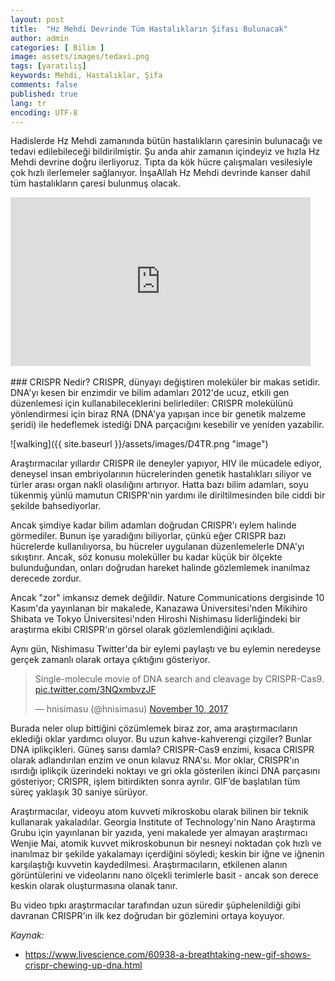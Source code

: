 ```yaml
---
layout: post
title:  "Hz Mehdi Devrinde Tüm Hastalıkların Şifası Bulunacak"
author: admin
categories: [ Bilim ]
image: assets/images/tedavi.png
tags: [yaratılış]
keywords: Mehdi, Hastalıklar, Şifa
comments: false
published: true
lang: tr
encoding: UTF-8
---
```

Hadislerde Hz Mehdi zamanında bütün hastalıkların çaresinin bulunacağı ve tedavi edilebileceği bildirilmiştir. Şu anda ahir zamanın içindeyiz ve hızla Hz Mehdi devrine doğru ilerliyoruz. Tıpta da kök hücre çalışmaları vesilesiyle çok hızlı ilerlemeler sağlanıyor. İnşaAllah Hz Mehdi devrinde kanser dahil tüm hastalıkların çaresi bulunmuş olacak.

<div class="embed-responsive embed-responsive-16by9">
<iframe allowfullscreen="" frameborder="0" height="270" src="https://www.youtube.com/embed/1R88SBRS8Ik" width="480"></iframe></div>
<br>
### CRISPR Nedir?
CRISPR, dünyayı değiştiren moleküler bir makas setidir. DNA'yı kesen bir enzimdir ve bilim adamları 2012'de ucuz, etkili gen düzenlemesi için kullanabileceklerini belirlediler: CRISPR molekülünü yönlendirmesi için biraz RNA (DNA'ya yapışan ince bir genetik malzeme şeridi) ile hedeflemek istediği DNA parçacığını kesebilir ve yeniden yazabilir.

![walking]({{ site.baseurl }}/assets/images/D4TR.png "image")

Araştırmacılar yıllardır CRISPR ile deneyler yapıyor, HIV ile mücadele ediyor, deneysel insan embriyolarının hücrelerinden genetik hastalıkları siliyor ve türler arası organ nakli olasılığını artırıyor. Hatta bazı bilim adamları, soyu tükenmiş yünlü mamutun CRISPR'nin yardımı ile diriltilmesinden bile ciddi bir şekilde bahsediyorlar.

Ancak şimdiye kadar bilim adamları doğrudan CRISPR'ı eylem halinde görmediler. Bunun işe yaradığını biliyorlar, çünkü eğer CRISPR bazı hücrelerde kullanılıyorsa, bu hücreler uygulanan düzenlemelerle DNA'yı sıkıştırır. Ancak, söz konusu moleküller bu kadar küçük bir ölçekte bulunduğundan, onları doğrudan hareket halinde gözlemlemek inanılmaz derecede zordur.

Ancak "zor" imkansız demek değildir. Nature Communications dergisinde 10 Kasım'da yayınlanan bir makalede, Kanazawa Üniversitesi'nden Mikihiro Shibata ve Tokyo Üniversitesi'nden Hiroshi Nishimasu liderliğindeki bir araştırma ekibi CRISPR'ın görsel olarak gözlemlendiğini açıkladı.

Aynı gün, Nishimasu Twitter'da bir eylemi paylaştı ve bu eylemin neredeyse gerçek zamanlı olarak ortaya çıktığını gösteriyor.

<blockquote class="twitter-tweet" data-lang="en"><p lang="en" dir="ltr">Single-molecule movie of DNA search and cleavage by CRISPR-Cas9. <a href="https://t.co/3NQxmbvzJF">pic.twitter.com/3NQxmbvzJF</a></p>&mdash; hnisimasu (@hnisimasu) <a href="https://twitter.com/hnisimasu/status/928933260159197184?ref_src=twsrc%5Etfw">November 10, 2017</a></blockquote>
<script async src="https://platform.twitter.com/widgets.js" charset="utf-8"></script>

Burada neler olup bittiğini çözümlemek biraz zor, ama araştırmacıların eklediği oklar yardımcı oluyor. Bu uzun kahve-kahverengi çizgiler? Bunlar DNA iplikçikleri. Güneş sarısı damla? CRISPR-Cas9 enzimi, kısaca CRISPR olarak adlandırılan enzim ve onun kılavuz RNA'sı. Mor oklar, CRISPR'ın ısırdığı iplikçik üzerindeki noktayı ve gri okla gösterilen ikinci DNA parçasını gösteriyor; CRISPR, işlem bitirdikten sonra ayrılır. GIF’de başlatılan tüm süreç yaklaşık 30 saniye sürüyor.

Araştırmacılar, videoyu atom kuvveti mikroskobu olarak bilinen bir teknik kullanarak yakaladılar. Georgia Institute of Technology'nin Nano Araştırma Grubu için yayınlanan bir yazıda, yeni makalede yer almayan araştırmacı Wenjie Mai, atomik kuvvet mikroskobunun bir nesneyi noktadan çok hızlı ve inanılmaz bir şekilde yakalamayı içerdiğini söyledi; keskin bir iğne ve iğnenin karşılaştığı kuvvetin kaydedilmesi. Araştırmacıların, etkilenen alanın görüntülerini ve videolarını nano ölçekli terimlerle basit - ancak son derece keskin olarak oluşturmasına olanak tanır.

Bu video tıpkı araştırmacılar tarafından uzun süredir şüphelenildiği gibi davranan CRISPR'ın ilk kez doğrudan bir gözlemini ortaya koyuyor.

*Kaynak:*
- https://www.livescience.com/60938-a-breathtaking-new-gif-shows-crispr-chewing-up-dna.html
<!--
<div>
<a class="twitter-share-button" 
href="https://twitter.com/intent/tweet?text=Hadislerde Hz Mehdi zamanında bütün hastalıkların çaresinin bulunacağı ve tedavi edilebileceği bildirilmiştir.">
</a>

<script>!function(d,s,id){var js,fjs=d.getElementsByTagName(s)[0];if(!d.getElementById(id)){js=d.createElement(s);js.id=id;js.src="https://platform.twitter.com/widgets.js";fjs.parentNode.insertBefore(js,fjs);}}(document,"script","twitter-wjs");</script> </div>
 
<div>
<a href="https://twitter.com/zekidem20379657" class="twitter-follow-button" data-show-count="false"></a>
<script async src="https://platform.twitter.com/widgets.js" charset="utf-8"></script>
</div>
